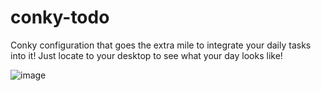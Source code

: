# conky-todo

Conky configuration that goes the extra mile to integrate your daily tasks into it! Just locate to your desktop to see what your day looks like! 

![image](https://github.com/user-attachments/assets/ec843706-a82f-4220-a4a3-cc4ee238bebd)



